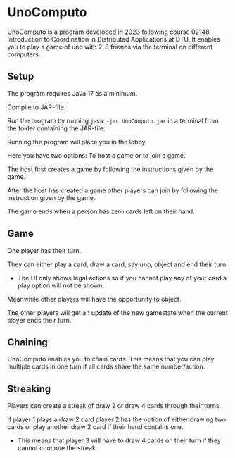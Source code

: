 # UnoComputo

UnoComputo is a program developed in 2023 following course 02148 Introduction to Coordination in Distributed Applications at DTU.
It enables you to play a game of uno with 2-8 friends via the terminal on different computers.

## Setup
The program requires Java 17 as a minimum.

Compile to JAR-file.

Run the program by running `java -jar UnoComputo.jar` in a terminal from the folder containing the JAR-file.

Running the program will place you in the lobby.

Here you have two options: To host a game or to join a game.

The host first creates a game by following the instructions given by the game.

After the host has created a game other players can join by following the instruction given by the game.

The game ends when a person has zero cards left on their hand.

## Game
One player has their turn.

They can either play a card, draw a card, say uno, object and end their turn.
- The UI only shows legal actions so if you cannot play any of your card a play option will not be shown.

Meanwhile other players will have the opportunity to object.

The other players will get an update of the new gamestate when the current player ends their turn.


## Chaining
UnoComputo enables you to chain cards. This means that you can play multiple cards in one turn if all cards share the same number/action.

## Streaking
Players can create a streak of draw 2 or draw 4 cards through their turns.

If player 1 plays a draw 2 card player 2 has the option of either drawing two cards or play another draw 2 card if their hand contains one.
- This means that player 3 will have to draw 4 cards on their turn if they cannot continue the streak.
